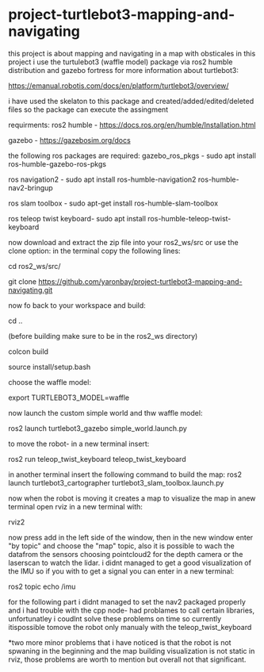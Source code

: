 # project-turtlebot3-mapping-and-navigating
this project is about mapping and navigating in a map with obsticales
in this project i use the turtulebot3 (waffle model) package via ros2 humble distribution and gazebo fortress
for more information about turtlebot3:

https://emanual.robotis.com/docs/en/platform/turtlebot3/overview/

i have used the skelaton to this package and created/added/edited/deleted files so the package can execute the assingment

requirments:
ros2 humble - https://docs.ros.org/en/humble/Installation.html

gazebo - https://gazebosim.org/docs

the following ros packages are required: 
gazebo_ros_pkgs - sudo apt install ros-humble-gazebo-ros-pkgs

ros navigation2 -  sudo apt install ros-humble-navigation2 ros-humble-nav2-bringup

ros slam toolbox - sudo apt-get install ros-humble-slam-toolbox

ros teleop twist keyboard- sudo apt install ros-humble-teleop-twist-keyboard



now download and extract the zip file into your ros2_ws/src or use the clone option:
in the terminal copy the following lines:

cd ros2_ws/src/

git clone https://github.com/yaronbay/project-turtlebot3-mapping-and-navigating.git

now fo back to your workspace and build:

cd ..

(before building make sure to be in the ros2_ws directory)

colcon build

source install/setup.bash

choose the waffle model:

export TURTLEBOT3_MODEL=waffle

now launch the custom simple world and thw waffle model:

ros2 launch turtlebot3_gazebo simple_world.launch.py

to move the robot- in a new terminal insert:

ros2 run teleop_twist_keyboard teleop_twist_keyboard

in another terminal insert the following command to build the map:
ros2 launch turtlebot3_cartographer turtlebot3_slam_toolbox.launch.py 

now when the robot is moving it creates a map
to visualize the map in anew terminal open rviz in a new terminal with:

rviz2

now press add in the left side of the window, then in the new window enter "by topic" and choose the "map" topic, also it is possible to wach the datafrom the sensors choosing pointcloud2 for the depth camera or the laserscan to watch the lidar. i didnt managed to get a good visualization of the IMU so if you with to get a signal you can enter in a new terminal:

ros2 topic echo /imu 

for the following part i didnt managed to set the nav2 packaged properly and i had trouble with the cpp node- had problames to call certain libraries, unfortunatley i coudlnt solve these problems on time so currently itispossible tomove the robot only manualy with the teleop_twist_keyboard

*two more minor problems that i have noticed is that the robot is not spwaning in the beginning and the map building visualization is not static in rviz, those problems are worth to mention but overall not that significant.
